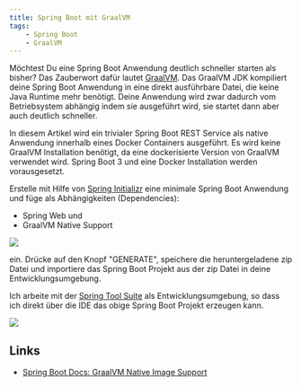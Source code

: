 ```yaml
---
title: Spring Boot mit GraalVM
tags:
    - Spring Boot
    - GraalVM
---
```


Möchtest Du eine Spring Boot Anwendung deutlich schneller starten als bisher? Das Zauberwort dafür lautet [GraalVM](https://www.graalvm.org/). Das GraalVM JDK kompiliert deine Spring Boot Anwendung in eine direkt ausführbare Datei, die keine Java Runtime mehr benötigt. Deine Anwendung wird zwar dadurch vom Betriebsystem abhängig indem sie ausgeführt wird, sie startet dann aber auch deutlich schneller.

In diesem Artikel wird ein trivialer Spring Boot REST Service als native Anwendung innerhalb eines Docker Containers ausgeführt. Es wird keine GraalVM Installation benötigt, da eine dockerisierte Version von GraalVM verwendet wird. Spring Boot 3 und eine Docker Installation werden vorausgesetzt.

Erstelle mit Hilfe von [Spring Initializr](https://start.spring.io/)  eine minimale Spring Boot Anwendung und füge als Abhängigkeiten (Dependencies):
- Spring Web und
- GraalVM Native Support
 
![](/assets/images/spring-boot-graalvm-1.jpg)

ein. Drücke auf den Knopf "GENERATE", speichere die heruntergeladene zip Datei und importiere das Spring Boot Projekt aus der zip Datei in deine Entwicklungsumgebung.

Ich arbeite mit der [Spring Tool Suite](https://spring.io/tools) als Entwicklungsumgebung, so dass ich direkt über die IDE das obige Spring Boot Projekt erzeugen kann.

![](/assets/images/spring-boot-graalvm-2.jpg)



## Links
- [Spring Boot Docs: GraalVM Native Image Support](https://docs.spring.io/spring-boot/docs/current/reference/html/native-image.html)